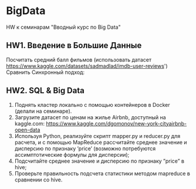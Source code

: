# BigData

HW к семинарам "Вводный курс по Big Data"

## HW1. Введение в Большие Данные

Посчитать средний балл фильмов (использовать датасет https://www.kaggle.com/datasets/sadmadlad/imdb-user-reviews')
Сравнить Синхронный подход:

## HW2. SQL & Big Data

1. Поднять кластер локально с помощью контейнеров в Docker (делали на семинаре).
2. Загрузите датасет по ценам на жилье Airbnb, доступный на kaggle.com: https://www.kaggle.com/dgomonov/new-york-cityairbnb-open-data
3. Используя Python, реализуйте скрипт mapper.py и reducer.py для расчета, и с помощью MapReduce рассчитайте среднее значение и дисперсию по признаку ’price’ (возможно потребуются ассимптотические формулы для дисперсии);
4. Подсчитайте среднее значение и дисперсию по признаку ”price” в hive;
5. Проверьте правильность подсчета статистики методом mapreduce в сравнении со hive.
